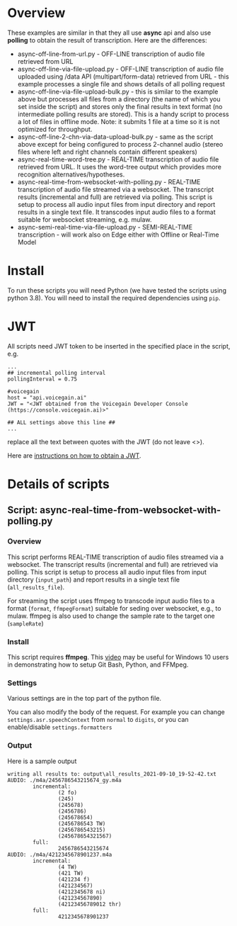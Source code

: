 # Overview

These examples are similar in that they all use **async** api and also use **polling** to obtain the result of transcription. Here are the differences: 
* async-off-line-from-url.py - OFF-LINE transcription of audio file retrieved from URL
* async-off-line-via-file-upload.py - OFF-LINE transcription of audio file uploaded using /data API (multipart/form-data)
retrieved from URL - this example processes a single file and shows details of all polling request
* async-off-line-via-file-upload-bulk.py - this is similar to the example above but processes all files from a directory (the name of which you set inside the script) and stores only the final results in text format (no intermediate polling results are stored). This is a handy script to process a lot of files in offline mode. Note: it submits 1 file at a time so it is not optimized for throughput.  
* async-off-line-2-chn-via-data-upload-bulk.py - same as the script above except for being configured to process 2-channel audio (stereo files where left and right channels contain different speakers)
* async-real-time-word-tree.py - REAL-TIME transcription of audio file retrieved from URL. It uses the word-tree output which provides more recognition alternatives/hypotheses.
* async-real-time-from-websocket-with-polling.py - REAL-TIME transcription of audio file streamed via a websocket. The transcript results (incremental and full) are retrieved via polling. This script is setup to process all audio input files from input directory and report results in a single text file. It transcodes input audio files to a format suitable for websocket streaming, e.g. mulaw. 
* async-semi-real-time-via-file-upload.py - SEMI-REAL-TIME transcription - will work also on Edge either with Offline or Real-Time Model

# Install
To run these scripts you will need Python (we have tested the scripts using python 3.8). You will need to install the required dependencies using `pip`.

# JWT

All scripts need JWT token to be inserted in the specified place in the script, e.g.

```
...
## incremental polling interval
pollingInterval = 0.75

#voicegain
host = "api.voicegain.ai"
JWT = "<JWT obtained from the Voicegain Developer Console (https://console.voicegain.ai)>"

## ALL settings above this line ##
...
```

replace all the text between quotes with the JWT (do not leave <>).

Here are [instructions on how to obtain a JWT](https://support.voicegain.ai/hc/en-us/articles/360028023691-JWT-Authentication).

# Details of scripts
## Script: async-real-time-from-websocket-with-polling.py

### **Overview** 
This script performs REAL-TIME transcription of audio files streamed via a websocket. The transcript results (incremental and full) are retrieved via polling. This script is setup to process all audio input files from input directory (`input_path`) and report results in a single text file (`all_results_file`). 

For streaming the script uses ffmpeg to transcode input audio files to a format (`format`, `ffmpegFormat`) suitable for seding over websocket, e.g., to mulaw. ffmpeg is also used to change the sample rate to the target one (`sampleRate`)  

### **Install**
This script requires **ffmpeg**. This [video](https://www.youtube.com/watch?v=HmoCT7Km0wo) may be useful for Windows 10 users in demonstrating how to setup Git Bash, Python, and FFMpeg.  

### **Settings**

Various settings are in the top part of the python file.

You can also modify the body of the request. For example you can change `settings.asr.speechContext` from `normal` to `digits`, or you can enable/disable `settings.formatters`

### **Output**

Here is a sample output
```
writing all results to: output\all_results_2021-09-10_19-52-42.txt
AUDIO: ./m4a/2456786543215674_gy.m4a
        incremental:
                (2 fo)
                (245)
                (245678)
                (2456786)
                (245678654)
                (2456786543 TW)
                (2456786543215)
                (245678654321567)
        full:
                2456786543215674
AUDIO: ./m4a/4212345678901237.m4a
        incremental:
                (4 TW)
                (421 TW)
                (421234 f)
                (421234567)
                (4212345678 ni)
                (421234567890)
                (42123456789012 thr)
        full:
                4212345678901237

